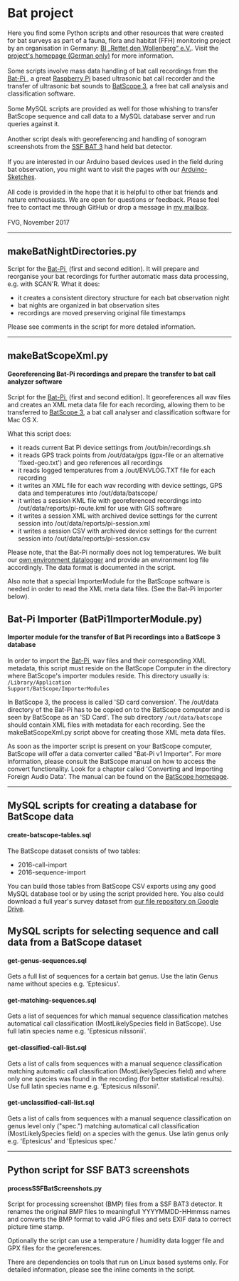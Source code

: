 # Bat project

Here you find some Python scripts and other resources that were created for bat surveys as part of a fauna, flora and habitat (FFH) monitoring project by an organisation in Germany: <a href="http://bi-wollenberg.org" target="_blank"> BI&nbsp;„Rettet&nbsp;den&nbsp;Wollenberg“&nbsp;e.V.</a>. Visit the [project's homepage (German only)](http://ffh-monitor.org) for more information.<br>
<br>
Some scripts involve mass data handling of bat call recordings from the <a href="http://www.bat-pi.eu/EN/index-EN.html"  target="_blank">Bat-Pi&nbsp;</a>, a great <a href="https://www.raspberrypi.org/" target=_blank>Raspberry Pi</a> based ultrasonic bat call recorder and the transfer of ultrasonic bat sounds to <a href="http://www.wsl.ch/dienstleistungen/produkte/software/batscope/index_EN" target="_blank">BatScope&nbsp;3</a>, a free bat call analysis and classification software.<br>
<br>
Some MySQL scripts are provided as well for those whishing to transfer BatScope sequence and call data to a MySQL database server and run queries against it.<br>
<br>
Another script deals with georeferencing and handling of sonogram screenshots from the <a href="http://www.mekv.de/bat3/index.htm" target="_blank">SSF&nbsp;BAT&nbsp;3</a> hand held bat detector.<br>
<br>
If you are interested in our Arduino based devices used in the field during bat observation, you might want to visit the pages with our <a href="https://github.com/ffhmon/arduino" target="_blank">Arduino-Sketches</a>.<br>
<br>
All code is provided in the hope that it is helpful to other bat friends and nature enthousiasts. We are open for questions or feedback. Please feel free to contact me through GitHub or drop a message in <a href=mailto:ffhmonitor@gmail.com>my mailbox</a>.<br>
<br>
FVG, November 2017
<hr>

## makeBatNightDirectories.py
Script for the <a href="http://www.bat-pi.eu/EN/index-EN.html"  target="_blank">Bat-Pi&nbsp;</a> (first and second edition). It will prepare and reorganise your bat recordings for further automatic mass data processing, e.g. with SCAN'R. What it does:

<ul><li>it creates a consistent directory structure for each bat observation night
<li>bat nights are organized in bat observation sites
<li>recordings are moved preserving original file timestamps
</ul>
Please see comments in the script for more detaled information.
<hr>

## makeBatScopeXml.py
#### Georeferencing Bat-Pi recordings and prepare the transfer to bat call analyzer software
Script for the <a href="http://www.bat-pi.eu/EN/index-EN.html"  target="_blank">Bat-Pi&nbsp;</a> (first and second edition). It georeferences all wav files and creates an XML meta data file for each recording, allowing them to be transferred to <a href="http://www.wsl.ch/dienstleistungen/produkte/software/batscope/index_EN" target="_blank">BatScope&nbsp;3</a>, a bat call analyser and classification software for Mac OS X. 

What this script does:
<ul><li>it reads current Bat Pi device settings from /out/bin/recordings.sh
<li>it reads GPS track points from /out/data/gps (gpx-file or an alternative 'fixed-geo.txt') and geo references all recordings
<li>it reads logged temperatures from a /out/ENVLOG.TXT file for each recording
<li>it writes an XML file for each wav recording with device settings, GPS data and temperatures into /out/data/batscope/ 
<li>it writes a session KML file with georeferenced recordings into /out/data/reports/pi-route.kml for use with GIS software
<li>it writes a session XML with archived device settings for the current session into /out/data/reports/pi-session.xml 
<li>it writes a session CSV with archived device settings for the current session into /out/data/reports/pi-session.csv
</ul>
Please note, that the Bat-Pi normally does not log temperatures. We built our <a href="https://github.com/ffhmon/arduino" target="_blank">own environment datalogger</a> and provide an environment log file accordingly. The data format is documented in the script.

Also note that a special ImporterModule for the BatScope software is needed in order to read the XML meta data files. (See the Bat-Pi Importer below). 

## Bat-Pi Importer (BatPi1ImporterModule.py)
#### Importer module for the transfer of Bat Pi recordings into a BatScope 3 database

In order to import the <a href="http://www.bat-pi.eu/EN/index-EN.html"  target="_blank">Bat-Pi&nbsp;</a> wav files and their corresponding XML metadata, this script must reside on the BatScope Computer in the directory where BatScope's importer modules reside. This directory usually is:<br><code>/Library/Application Support/BatScope/ImporterModules</code>

In BatScope 3, the process is called 'SD card conversion'. The /out/data directory of the Bat-Pi has to be copied on to the BatScope computer and is seen by BatScope as an 'SD Card'. The sub directory <code>/out/data/batscope</code> should contain XML files with metadata for each recording. See the makeBatScopeXml.py script above for creating those XML meta data files.

As soon as the importer script is present on your BatScope computer, BatScope will offer a data converter called "Bat-Pi v1 Importer". For more information, please consult the BatScope manual on how to access the convert functionality. Look for a chapter called 'Converting and Importing Foreign Audio Data'. The manual can be found on the <a href="http://www.wsl.ch/dienstleistungen/produkte/software/batscope/index_EN" target="_blank">BatScope&nbsp;homepage</a>.

<hr>

## MySQL scripts for creating a database for BatScope data
#### create-batscope-tables.sql
The BatScope dataset consists of two tables:
<ul>
<li>2016-call-import</li>
<li>2016-sequence-import</li>
</ul>

You can build those tables from BatScope CSV exports using any good MySQL database tool or by using the script provided here. 
You also could download a full year's survey dataset from <a href="https://drive.google.com/drive/folders/0B5SuoFpMQB38LW96bzlJRHdhekU" target="_blank">our file repository on Google Drive</a>.

## MySQL scripts for selecting sequence and call data from a BatScope dataset
#### get-genus-sequences.sql
Gets a full list of sequences for a certain bat genus. Use the latin Genus name without species e.g. 'Eptesicus'.
#### get-matching-sequences.sql
Gets a list of sequences for which manual sequence classification matches automatical call classification (MostLikelySpecies field in BatScope). Use full latin species name e.g. 'Eptesicus nilssonii'.
#### get-classified-call-list.sql
Gets a list of calls from sequences with a manual sequence classification matching automatic call classification (MostLikelySpecies field) and where only one species was found in the recording (for better statistical results). Use full latin species name e.g. 'Eptesicus nilssonii'.
#### get-unclassified-call-list.sql
Gets a list of calls from sequences with a manual sequence classification on genus level only ("spec.") matching automatical call classification (MostLikelySpecies field) on a species with the genus. Use latin genus only e.g. 'Eptesicus' and 'Eptesicus spec.'

<hr>

## Python script for SSF BAT3 screenshots
#### processSSFBatScreenshots.py
Script for processing screenshot (BMP) files from a SSF BAT3 detector. It renames the original BMP files to meaningfull YYYYMMDD-HHmmss names and converts the BMP format to valid JPG files and sets EXIF data to correct picture time stamp.

Optionally the script can use a temperature / humidity data logger file and GPX files for the georeferences. 

There are dependencies on tools that run on Linux based systems only. For detailed information, please see the inline coments in the script.



